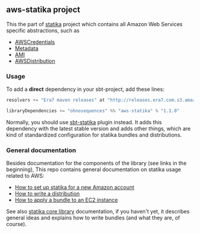 ## aws-statika project

This the part of [statika](https://github.com/ohnosequences/statika) project which contains all Amazon Web Services specific abstractions, such as

* [AWSCredentials][main/scala/AWSCredentials]
* [Metadata][main/scala/Metadata]
* [AMI][main/scala/AMI]
* [AWSDistribution][main/scala/AWSDistribution]

### Usage

To add a **direct** dependency in your sbt-project, add these lines:

```scala
resolvers += "Era7 maven releases" at "http://releases.era7.com.s3.amazonaws.com"

libraryDependencies += "ohnosequences" %% "aws-statika" % "1.1.0"
```

Normally, you should use [sbt-statika](https://github.com/ohnosequences/sbt-statika) plugin instead. It adds this dependency with the latest stable version and adds other things, which are kind of standardized configuration for statika bundles and distributions.

### General documentation

Besides documentation for the components of the library (see links in the beginning), This repo contains general documentation on statika usage related to AWS:

* [How to set up statika for a new Amazon account](docs/how-to-set-up-statika.md)
* [How to write a distribution](docs/how-to-write-a-distribution.md)
* [How to apply a bundle to an EC2 instance](docs/how-to-apply-a-bundle.md)

See also [statika core library](https://github.com/ohnosequences/statika) documentation, if you haven't yet, it describes general ideas and explains how to write bundles (and what they are, of course).


[main/scala/AWSCredentials]: docs/src/main/scala/AWSCredentials.md
[main/scala/Metadata]: docs/src/main/scala/Metadata.md
[main/scala/AMI]: docs/src/main/scala/AMI.md
[main/scala/AWSDistribution]: docs/src/main/scala/AWSDistribution.md
